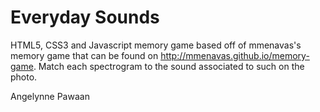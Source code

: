 # Everyday Sounds
HTML5, CSS3 and Javascript memory game based off of mmenavas's memory game
that can be found on http://mmenavas.github.io/memory-game. Match each
spectrogram to the sound associated to such on the photo.

Angelynne Pawaan
